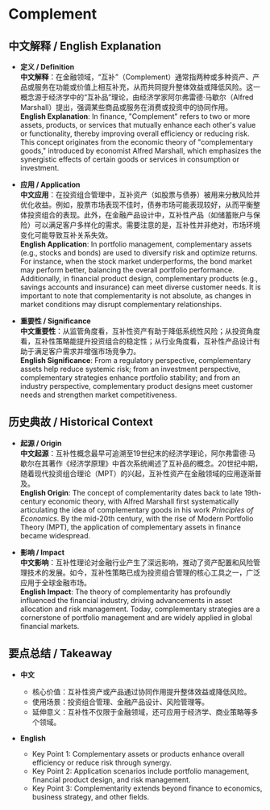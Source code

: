# Complement

## 中文解释 / English Explanation

* **定义 / Definition**  
  **中文解释**：在金融领域，“互补”（Complement）通常指两种或多种资产、产品或服务在功能或价值上相互补充，从而共同提升整体效益或降低风险。这一概念源于经济学中的“互补品”理论，由经济学家阿尔弗雷德·马歇尔（Alfred Marshall）提出，强调某些商品或服务在消费或投资中的协同作用。  
  **English Explanation**: In finance, "Complement" refers to two or more assets, products, or services that mutually enhance each other's value or functionality, thereby improving overall efficiency or reducing risk. This concept originates from the economic theory of "complementary goods," introduced by economist Alfred Marshall, which emphasizes the synergistic effects of certain goods or services in consumption or investment.

* **应用 / Application**  
  **中文应用**：在投资组合管理中，互补资产（如股票与债券）被用来分散风险并优化收益。例如，股票市场表现不佳时，债券市场可能表现较好，从而平衡整体投资组合的表现。此外，在金融产品设计中，互补性产品（如储蓄账户与保险）可以满足客户多样化的需求。需要注意的是，互补性并非绝对，市场环境变化可能导致互补关系失效。  
  **English Application**: In portfolio management, complementary assets (e.g., stocks and bonds) are used to diversify risk and optimize returns. For instance, when the stock market underperforms, the bond market may perform better, balancing the overall portfolio performance. Additionally, in financial product design, complementary products (e.g., savings accounts and insurance) can meet diverse customer needs. It is important to note that complementarity is not absolute, as changes in market conditions may disrupt complementary relationships.

* **重要性 / Significance**  
  **中文重要性**：从监管角度看，互补性资产有助于降低系统性风险；从投资角度看，互补性策略能提升投资组合的稳定性；从行业角度看，互补性产品设计有助于满足客户需求并增强市场竞争力。  
  **English Significance**: From a regulatory perspective, complementary assets help reduce systemic risk; from an investment perspective, complementary strategies enhance portfolio stability; and from an industry perspective, complementary product designs meet customer needs and strengthen market competitiveness.

## 历史典故 / Historical Context

* **起源 / Origin**  
  **中文起源**：互补性概念最早可追溯至19世纪末的经济学理论，阿尔弗雷德·马歇尔在其著作《经济学原理》中首次系统阐述了互补品的概念。20世纪中期，随着现代投资组合理论（MPT）的兴起，互补性资产在金融领域的应用逐渐普及。  
  **English Origin**: The concept of complementarity dates back to late 19th-century economic theory, with Alfred Marshall first systematically articulating the idea of complementary goods in his work *Principles of Economics*. By the mid-20th century, with the rise of Modern Portfolio Theory (MPT), the application of complementary assets in finance became widespread.

* **影响 / Impact**  
  **中文影响**：互补性理论对金融行业产生了深远影响，推动了资产配置和风险管理技术的发展。如今，互补性策略已成为投资组合管理的核心工具之一，广泛应用于全球金融市场。  
  **English Impact**: The theory of complementarity has profoundly influenced the financial industry, driving advancements in asset allocation and risk management. Today, complementary strategies are a cornerstone of portfolio management and are widely applied in global financial markets.

## 要点总结 / Takeaway

* **中文**  
  - 核心价值：互补性资产或产品通过协同作用提升整体效益或降低风险。  
  - 使用场景：投资组合管理、金融产品设计、风险管理等。  
  - 延伸意义：互补性不仅限于金融领域，还可应用于经济学、商业策略等多个领域。  

* **English**  
  - Key Point 1: Complementary assets or products enhance overall efficiency or reduce risk through synergy.  
  - Key Point 2: Application scenarios include portfolio management, financial product design, and risk management.  
  - Key Point 3: Complementarity extends beyond finance to economics, business strategy, and other fields.